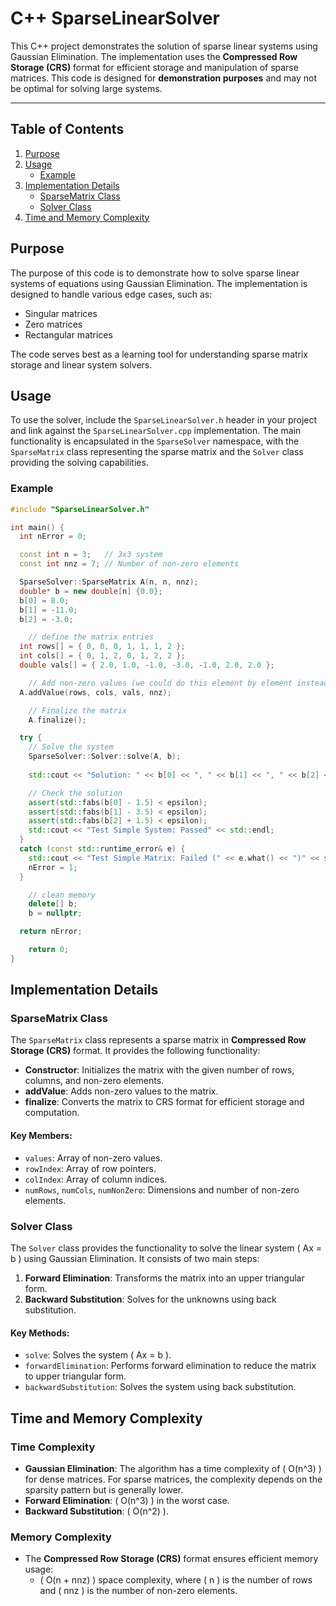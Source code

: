 # C++ SparseLinearSolver

This C++ project demonstrates the solution of sparse linear systems using Gaussian Elimination. The implementation uses the **Compressed Row Storage (CRS)** format for efficient storage and manipulation of sparse matrices. This code is designed for **demonstration purposes** and may not be optimal for solving large systems.

---

## Table of Contents
1. [Purpose](#purpose)
2. [Usage](#usage)
   - [Example](#example)
3. [Implementation Details](#implementation-details)
   - [SparseMatrix Class](#sparsematrix-class)
   - [Solver Class](#solver-class)
4. [Time and Memory Complexity](#time-and-memory-complexity)

## Purpose

The purpose of this code is to demonstrate how to solve sparse linear systems of equations using Gaussian Elimination. The implementation is designed to handle various edge cases, such as:
- Singular matrices
- Zero matrices
- Rectangular matrices

The code serves best as a learning tool for understanding sparse matrix storage and linear system solvers.

## Usage

To use the solver, include the `SparseLinearSolver.h` header in your project and link against the `SparseLinearSolver.cpp` implementation. The main functionality is encapsulated in the `SparseSolver` namespace, with the `SparseMatrix` class representing the sparse matrix and the `Solver` class providing the solving capabilities.

### Example

```cpp
#include "SparseLinearSolver.h"

int main() {
  int nError = 0;

  const int n = 3;   // 3x3 system
  const int nnz = 7; // Number of non-zero elements

  SparseSolver::SparseMatrix A(n, n, nnz);
  double* b = new double[n] {0.0};
  b[0] = 8.0;
  b[1] = -11.0;
  b[2] = -3.0;

	// define the matrix entries 
  int rows[] = { 0, 0, 0, 1, 1, 1, 2 };
  int cols[] = { 0, 1, 2, 0, 1, 2, 2 };
  double vals[] = { 2.0, 1.0, -1.0, -3.0, -1.0, 2.0, 2.0 };

	// Add non-zero values (we could do this element by element instead of giving a list of values)
  A.addValue(rows, cols, vals, nnz);

	// Finalize the matrix
	A.finalize();

  try {
    // Solve the system
    SparseSolver::Solver::solve(A, b);
	
	std::cout << "Solution: " << b[0] << ", " << b[1] << ", " << b[2] << std::endl;

    // Check the solution
    assert(std::fabs(b[0] - 1.5) < epsilon);
    assert(std::fabs(b[1] - 3.5) < epsilon);
    assert(std::fabs(b[2] + 1.5) < epsilon);
    std::cout << "Test Simple System: Passed" << std::endl;
  }
  catch (const std::runtime_error& e) {
    std::cout << "Test Simple Matrix: Failed (" << e.what() << ")" << std::endl;
    nError = 1;
  }

	// clean memory
	delete[] b;
	b = nullptr;

  return nError;    

    return 0;
}
```

## Implementation Details

### SparseMatrix Class

The `SparseMatrix` class represents a sparse matrix in **Compressed Row Storage (CRS)** format. It provides the following functionality:

- **Constructor**: Initializes the matrix with the given number of rows, columns, and non-zero elements.
- **addValue**: Adds non-zero values to the matrix.
- **finalize**: Converts the matrix to CRS format for efficient storage and computation.

#### Key Members:
- `values`: Array of non-zero values.
- `rowIndex`: Array of row pointers.
- `colIndex`: Array of column indices.
- `numRows`, `numCols`, `numNonZero`: Dimensions and number of non-zero elements.



### Solver Class

The `Solver` class provides the functionality to solve the linear system \( Ax = b \) using Gaussian Elimination. It consists of two main steps:

1. **Forward Elimination**: Transforms the matrix into an upper triangular form.
2. **Backward Substitution**: Solves for the unknowns using back substitution.

#### Key Methods:
- `solve`: Solves the system \( Ax = b \).
- `forwardElimination`: Performs forward elimination to reduce the matrix to upper triangular form.
- `backwardSubstitution`: Solves the system using back substitution.

## Time and Memory Complexity

### Time Complexity
- **Gaussian Elimination**: The algorithm has a time complexity of \( O(n^3) \) for dense matrices. For sparse matrices, the complexity depends on the sparsity pattern but is generally lower.
- **Forward Elimination**: \( O(n^3) \) in the worst case.
- **Backward Substitution**: \( O(n^2) \).

### Memory Complexity
- The **Compressed Row Storage (CRS)** format ensures efficient memory usage:
  - \( O(n + nnz) \) space complexity, where \( n \) is the number of rows and \( nnz \) is the number of non-zero elements.
 
